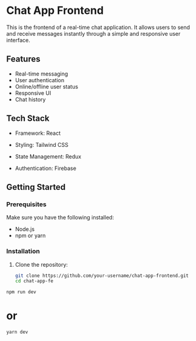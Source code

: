 # Chat App Frontend

This is the frontend of a real-time chat application. It allows users to send and receive messages instantly through a simple and responsive user interface.

## Features

- Real-time messaging
- User authentication
- Online/offline user status
- Responsive UI
- Chat history

## Tech Stack

- Framework: React
- Styling: Tailwind CSS 
- State Management: Redux 

- Authentication: Firebase 

## Getting Started

### Prerequisites

Make sure you have the following installed:

- Node.js
- npm or yarn

### Installation

1. Clone the repository:

   ```bash
   git clone https://github.com/your-username/chat-app-frontend.git
   cd chat-app-fe
   ```
```
npm run dev
```
# or
```
yarn dev
```
